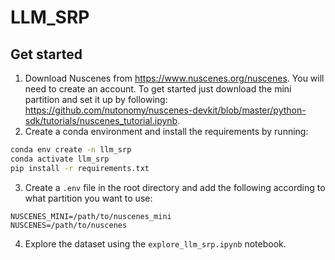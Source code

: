 # LLM_SRP

## Get started
1. Download Nuscenes from https://www.nuscenes.org/nuscenes. You will need to create an account. To get started just download the mini partition and set it up by following: https://github.com/nutonomy/nuscenes-devkit/blob/master/python-sdk/tutorials/nuscenes_tutorial.ipynb.
2. Create a conda environment and install the requirements by running:
```bash
conda env create -n llm_srp
conda activate llm_srp
pip install -r requirements.txt
```
3. Create a `.env` file in the root directory and add the following according to what partition you want to use:
```
NUSCENES_MINI=/path/to/nuscenes_mini
NUSCENES=/path/to/nuscenes
```
4. Explore the dataset using the `explore_llm_srp.ipynb` notebook.